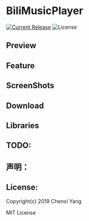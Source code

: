 # BiliMusicPlayer

[![Current Release](https://img.shields.io/github/release/yangchenxi/BiliMusicPlayer.svg?style=flat-square)](https://github.com/yangchenxi/BiliMusicPlayer/releases)
![License](https://img.shields.io/github/license/yangchenxi/BiliMusicPlayer.svg?style=flat-square)

## Preview



## Feature


## ScreenShots


## Download

## Libraries


## TODO:


## 声明：



## License:

Copyright(c) 2019 Chenxi Yang

MIT License


